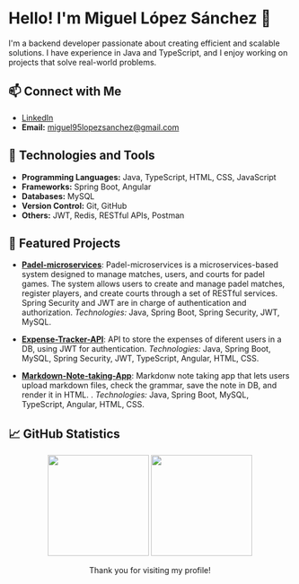 # Hello! I'm Miguel López Sánchez 👋

I'm a backend developer passionate about creating efficient and scalable solutions. I have experience in Java and TypeScript, and I enjoy working on projects that solve real-world problems.

## 📫 Connect with Me

- [LinkedIn](https://www.linkedin.com/in/miguel-lopez-sanchez)
- **Email:** [miguel95lopezsanchez@gmail.com](mailto:miguel95lopezsanchez@gmail.com)

## 🚀 Technologies and Tools

- **Programming Languages:** Java, TypeScript, HTML, CSS, JavaScript
- **Frameworks:** Spring Boot, Angular
- **Databases:** MySQL
- **Version Control:** Git, GitHub
- **Others:** JWT, Redis, RESTful APIs, Postman

## 🌟 Featured Projects

- [**Padel-microservices**](https://github.com/Reisorz/Padel-microservices): Padel-microservices is a microservices-based system designed to manage matches, users, and courts for padel games. The system allows users to create and manage padel matches, register players, and create courts through a set of RESTful services. Spring Security and JWT are in charge of authentication and authorization. *Technologies:* Java, Spring Boot, Spring Security, JWT, MySQL.

- [**Expense-Tracker-API**](https://github.com/Reisorz/Expense-Tracker-API): API to store the expenses of diferent users in a DB, using JWT for authentication. *Technologies:* Java, Spring Boot, MySQL, Spring Security, JWT, TypeScript, Angular, HTML, CSS.

- [**Markdown-Note-taking-App**](https://github.com/Reisorz/Markdown-Note-taking-App-Backend): Markdonw note taking app that lets users upload markdown files, check the grammar, save the note in DB, and render it in HTML. . *Technologies:* Java, Spring Boot, MySQL, TypeScript, Angular, HTML, CSS.

## 📈 GitHub Statistics

<p align="center">
<img height="180em" src="https://github-readme-stats.vercel.app/api?username=Reisorz&show_icons=true&theme=algolia"/>
<img height="180em" src="https://github-readme-stats.vercel.app/api/top-langs/?username=Reisorz&layout=compact&theme=algolia"
</p>

<p align="center">
Thank you for visiting my profile!
</p>
